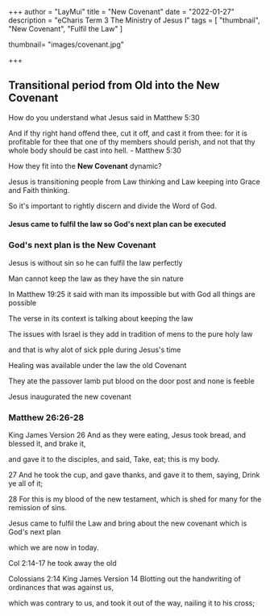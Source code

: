 +++
author = "LayMui"
title = "New Covenant"
date = "2022-01-27"
description = "eCharis Term 3 The Ministry of Jesus I"
tags = [
   "thumbnail", "New Covenant", "Fulfil the Law"
]

thumbnail= "images/covenant.jpg"

+++

## Transitional period from Old into the New Covenant

How do you understand what Jesus said in Matthew 5:30

And if thy right hand offend thee, cut it off, and cast it from thee:
for it is profitable for thee that one of thy members should perish, 
and not that thy whole body should be cast into hell. - Matthew 5:30

How they fit into the **New Covenant** dynamic?

Jesus is transitioning people from Law thinking and Law keeping into
Grace and Faith thinking.

So it's important to rightly discern and divide the Word of God.

#### Jesus came to fulfil the law so God's next plan can be executed

### God's next plan is the New Covenant

Jesus is without sin
so he can fulfil the law perfectly

Man cannot keep the law as they have the sin nature

In Matthew 19:25 it said with man its impossible
but with God all things are possible

The verse in its context is talking about keeping the law

The issues with Israel is they add in tradition of mens to the pure holy law

and that is why alot of sick pple during Jesus's time

Healing was available under the law the old Covenant

They ate the passover lamb put blood on the door post and none is feeble

Jesus inaugurated the new covenant

### Matthew 26:26-28

King James Version
26 And as they were eating, Jesus took bread, and blessed it, and brake it,

and gave it to the disciples, and said, Take, eat; this is my body.

27 And he took the cup, and gave thanks, and gave it to them, saying, Drink ye all of it;

28 For this is my blood of the new testament, which is shed for many for the remission of sins.

Jesus came to fulfil the Law and bring about the new covenant which is God's next plan

which we are now in today.

Col 2:14-17 he took away the old

Colossians 2:14
King James Version
14 Blotting out the handwriting of ordinances that was against us,

which was contrary to us, and took it out of the way, nailing it to his cross;
